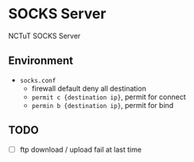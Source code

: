 # SOCKS Server
NCTuT SOCKS Server

## Environment
- `socks.conf`
    - firewall default deny all destination
    - `permit c {destination ip}`, permit for connect
    - `permin b {destination ip}`, permit for bind

## TODO
- [ ] ftp download / upload fail at last time

